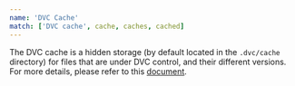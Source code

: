 ```yaml
---
name: 'DVC Cache'
match: ['DVC cache', cache, caches, cached]
---
```


The DVC cache is a hidden storage (by default located in the `.dvc/cache`
directory) for files that are under DVC control, and their different versions.
For more details, please refer to this
[document](/doc/user-guide/dvc-files-and-directories#structure-of-the-cache-directory).
